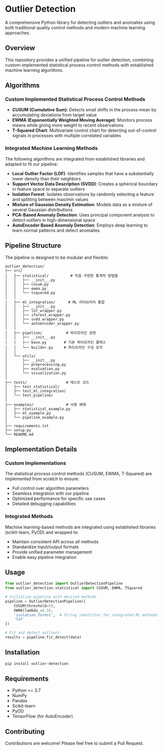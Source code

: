 # Outlier Detection

A comprehensive Python library for detecting outliers and anomalies using both traditional quality control methods and modern machine learning approaches.

## Overview

This repository provides a unified pipeline for outlier detection, combining custom-implemented statistical process control methods with established machine learning algorithms.

## Algorithms

### Custom Implemented Statistical Process Control Methods
- **CUSUM (Cumulative Sum)**: Detects small shifts in the process mean by accumulating deviations from target value
- **EWMA (Exponentially Weighted Moving Average)**: Monitors process means while giving more weight to recent observations
- **T-Squared Chart**: Multivariate control chart for detecting out-of-control signals in processes with multiple correlated variables

### Integrated Machine Learning Methods
The following algorithms are integrated from established libraries and adapted to fit our pipeline:
- **Local Outlier Factor (LOF)**: Identifies samples that have a substantially lower density than their neighbors
- **Support Vector Data Description (SVDD)**: Creates a spherical boundary in feature space to separate outliers
- **Isolation Forest**: Isolates observations by randomly selecting a feature and splitting between max/min values
- **Mixture of Gaussian Density Estimation**: Models data as a mixture of several Gaussian distributions
- **PCA-Based Anomaly Detection**: Uses principal component analysis to detect outliers in high-dimensional space
- **AutoEncoder Based Anomaly Detection**: Employs deep learning to learn normal patterns and detect anomalies

## Pipeline Structure

The pipeline is designed to be modular and flexible:
```
outlier_detection/
├── src/
│   ├── statistical/          # 직접 구현한 통계적 방법들
│   │   ├── __init__.py
│   │   ├── cusum.py
│   │   ├── ewma.py
│   │   └── tsquared.py
│   │
│   ├── ml_integration/      # ML 라이브러리 통합
│   │   ├── __init__.py
│   │   ├── lof_wrapper.py
│   │   ├── iforest_wrapper.py
│   │   ├── svdd_wrapper.py
│   │   └── autoencoder_wrapper.py
│   │
│   ├── pipeline/           # 파이프라인 관련
│   │   ├── __init__.py
│   │   ├── base.py        # 기본 파이프라인 클래스
│   │   └── builder.py     # 파이프라인 구성 로직
│   │
│   └── utils/
│       ├── __init__.py
│       ├── preprocessing.py
│       ├── evaluation.py
│       └── visualization.py
│
├── tests/                  # 테스트 코드
│   ├── test_statistical/
│   ├── test_ml_integration/
│   └── test_pipeline/
│
├── examples/               # 사용 예제
│   ├── statistical_example.py
│   ├── ml_example.py
│   └── pipeline_example.py
│
├── requirements.txt
├── setup.py
└── README.md
```

## Implementation Details

### Custom Implementations
The statistical process control methods (CUSUM, EWMA, T-Squared) are implemented from scratch to ensure:
- Full control over algorithm parameters
- Seamless integration with our pipeline
- Optimized performance for specific use cases
- Detailed debugging capabilities

### Integrated Methods
Machine learning-based methods are integrated using established libraries (scikit-learn, PyOD) and wrapped to:
- Maintain consistent API across all methods
- Standardize input/output formats
- Provide unified parameter management
- Enable easy pipeline integration

## Usage

```python
from outlier_detection import OutlierDetectionPipeline
from outlier_detection.statistical import CUSUM, EWMA, TSquared

# Initialize pipeline with desired methods
pipeline = OutlierDetectionPipeline([
    CUSUM(threshold=5),
    EWMA(lambda_=0.3),
    'isolation_forest',  # String identifier for integrated ML methods
    'lof'
])

# Fit and detect outliers
results = pipeline.fit_detect(data)
```

## Installation

```bash
pip install outlier-detection
```

## Requirements
- Python >= 3.7
- NumPy
- Pandas
- Scikit-learn
- PyOD
- TensorFlow (for AutoEncoder)

## Contributing
Contributions are welcome! Please feel free to submit a Pull Request.
